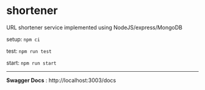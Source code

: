 # shortener
URL shortener service implemented using NodeJS/express/MongoDB

setup:
    ```npm ci```

test: 
    ```npm run test```

start:
    ```npm run start```

___
__Swagger Docs__ : http://localhost:3003/docs